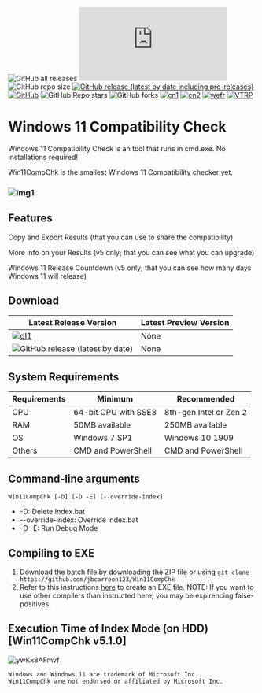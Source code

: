 ![GitHub all releases](https://img.shields.io/github/downloads/jbcarreon123/Win11CompChk/total) ![GitHub file size in bytes](https://img.shields.io/github/size/jbcarreon123/Win11CompChk/Win11CompChk.bat) ![GitHub repo size](https://img.shields.io/github/repo-size/jbcarreon123/Win11CompChk) [![GitHub release (latest by date including pre-releases)](https://img.shields.io/github/v/release/jbcarreon123/Win11CompChk?include_prereleases)](https://github.com/jbcarreon123/Win11CompChk/releases/) [![GitHub](https://img.shields.io/github/license/jbcarreon123/Win11CompChk)](LICENSE) ![GitHub Repo stars](https://img.shields.io/github/stars/jbcarreon123/Win11CompChk?style=social) ![GitHub forks](https://img.shields.io/github/forks/jbcarreon123/Win11CompChk?style=social) [![cn1](https://img.shields.io/badge/Contribute-Here-brightgreen?style=social)](https://github.com/jbcarreon123/Win11CompChk/contribute) [![cn2](https://img.shields.io/badge/Contributing-.md-brightgreen)](contributing.md) [![wefr](https://img.shields.io/badge/ElevenForum-Resource-informational)](https://www.elevenforum.com/resources/windows-11-compatibility-check.4/) [![VTRP](https://img.shields.io/badge/VirusTotal-Results-blue)](https://www.virustotal.com/gui/file/d3c8f3da09d43a92a31d2436a82c676fbbdbeb924250cbf298dc7e9990ae788a/detection)

# Windows 11 Compatibility Check
Windows 11 Compatibility Check is an tool that runs in cmd.exe. No installations required!

Win11CompChk is the smallest Windows 11 Compatibility checker yet.

### ![img1](https://www.elevenforum.com/attachments/cmd_3xgfdbjw60-png.7021/)

## Features
Copy and Export Results (that you can use to share the compatibility)

More info on your Results (v5 only; that you can see what you can upgrade)

Windows 11 Release Countdown (v5 only; that you can see how many days Windows 11 will release)

## Download

Latest Release Version | Latest Preview Version
------------ | -------------
[![dl1](https://img.shields.io/badge/Download-v5.2.0-brightgreen)](https://github.com/jbcarreon123/Win11CompChk/releases/v5.2.0/) | None
![GitHub release (latest by date)](https://img.shields.io/github/downloads/jbcarreon123/Win11CompChk/latest/total) | None

## System Requirements
Requirements | Minimum | Recommended
---------- | ---------- | ----------
CPU | 64-bit CPU with SSE3 | 8th-gen Intel or Zen 2
RAM | 50MB available | 250MB available
OS | Windows 7 SP1 | Windows 10 1909
Others | CMD and PowerShell | CMD and PowerShell

## Command-line arguments
```Win11CompChk [-D] [-D -E] [--override-index]```
- -D: Delete Index.bat
- --override-index: Override index.bat
- -D -E: Run Debug Mode

## Compiling to EXE
1. Download the batch file by downloading the ZIP file or using ```git clone https://github.com/jbcarreon123/Win11CompChk```
2. Refer to this instructions [here](https://www.windowsq.com/t/use-iexpress-to-create-exe-file-from-batch-file.1575/) to create an EXE file.
NOTE: If you want to use other compilers than instructed here, you may be expirencing false-positives.

## Execution Time of Index Mode (on HDD) [Win11CompChk v5.1.0]
![ywKx8AFmvf](https://user-images.githubusercontent.com/86447165/132702265-423e1263-8859-4c7e-8bc1-47ae7241dce2.gif)

```
Windows and Windows 11 are trademark of Microsoft Inc.
Win11CompChk are not endorsed or affiliated by Microsoft Inc.
```
